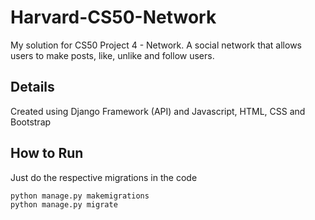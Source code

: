 # Harvard-CS50-Network

My solution for CS50 Project 4 - Network.
A social network that allows users to make posts, like, unlike and follow users.

## Details
Created using Django Framework (API) and Javascript, HTML, CSS and Bootstrap

## How to Run
Just do the respective migrations in the code

``` python
python manage.py makemigrations
python manage.py migrate
```
